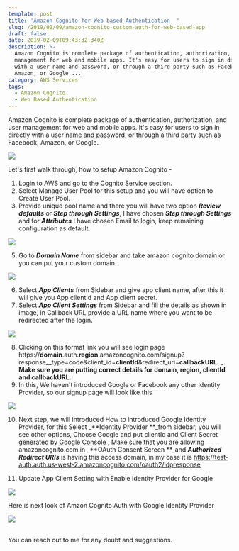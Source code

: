 ```yaml
---
template: post
title: 'Amazon Cognito for Web based Authentication  '
slug: /2019/02/09/amazon-cognito-custom-auth-for-web-based-app
draft: false
date: 2019-02-09T09:43:32.340Z
description: >-
  Amazon Cognito is complete package of authentication, authorization, and user
  management for web and mobile apps. It's easy for users to sign in directly
  with a user name and password, or through a third party such as Facebook,
  Amazon, or Google ...
category: AWS Services
tags:
  - Amazon Cognito
  - Web Based Authentication
---
```

 Amazon Cognito is complete package of authentication, authorization, and user management for web and mobile apps. It's easy for users to sign in directly with a user name and password, or through a third party such as Facebook, Amazon, or Google.

![](/media/screen-shot-2019-02-09-at-3.56.13-pm.png)

Let's first walk through, how to setup Amazon Cognito - 

1. Login to AWS and go to the Cognito Service section.
2. Select Manage User Pool for this setup and you will have option to Create User Pool.
3. Provide unique pool name and there you will have two option **_Review defaults_** or **_Step through Settings_**, I have chosen **_Step through Settings_** and for _**Attributes**_ I have chosen Email to login, keep remaining configuration as default.

![](/media/screen-shot-2019-02-09-at-4.29.34-pm.png)

5. Go to _**Domain Name**_ from sidebar and take amazon cognito domain or you can put your custom domain.

![](/media/screen-shot-2019-02-09-at-4.10.42-pm.png)

6. Select _**App Clients**_ from Sidebar and give app client name, after this it will give you App clientId and App client secret.
7. Select _**App Client Settings**_ from Sidebar and fill the details as shown in image, in Callback URL provide a URL name where you want to be redirected after the login. 

![](/media/screen-shot-2019-02-09-at-4.17.32-pm.png)

8. Clicking on this format link you will see login page https://**domain**.auth.**region**.amazoncognito.com/signup?response__type=code&client_id=**clientId**&redirect_uri=**callbackURL**. _\
   **Make sure you are putting correct details for domain, region, clientId and callbackURL.**
9. In this, We haven't introduced Google or Facebook any other Identity Provider, so our signup page will look like this

![](/media/sign_up.png)

10. Next step, we will introduced How to introduced Google Identity Provider, for this Select _**Identity Provider **_from sidebar, you will see other options, Choose Google and put clientId and Client Secret generated by [Google Console](https://console.developers.google.com/apis/credentials)  , Make sure that you are allowing amazoncognito.com in _**OAuth Consent Screen **_and **_Authorized Redirect URIs_** is having this access domain, in my case it is https://test-auth.auth.us-west-2.amazoncognito.com/oauth2/idpresponse

11. Update App Client Setting with Enable Identity Provider for Google

![](/media/google_identity_provider.png)

Here is next look of Amzon Cognito Auth with Google Identity Provider 

![](/media/google_signup.png)

\
You can reach out to me for any doubt and suggestions.
